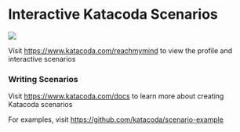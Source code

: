# Interactive Katacoda Scenarios

[![](http://shields.katacoda.com/katacoda/reachmymind/count.svg)](https://www.katacoda.com/reachmymind "Get your profile on Katacoda.com")

Visit https://www.katacoda.com/reachmymind to view the profile and interactive scenarios

### Writing Scenarios
Visit https://www.katacoda.com/docs to learn more about creating Katacoda scenarios

For examples, visit https://github.com/katacoda/scenario-example
